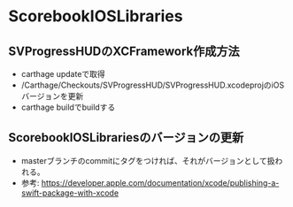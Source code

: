 # ScorebookIOSLibraries

## SVProgressHUDのXCFramework作成方法
 - carthage updateで取得
 - /Carthage/Checkouts/SVProgressHUD/SVProgressHUD.xcodeprojのiOSバージョンを更新
 - carthage buildでbuildする

## ScorebookIOSLibrariesのバージョンの更新
- masterブランチのcommitにタグをつければ、それがバージョンとして扱われる。
- 参考: https://developer.apple.com/documentation/xcode/publishing-a-swift-package-with-xcode
